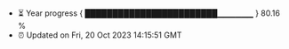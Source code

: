 - ⏳ Year progress { ████████████████████████▁▁▁▁▁▁ } 80.16 %
- ⏰ Updated on Fri, 20 Oct 2023 14:15:51 GMT

